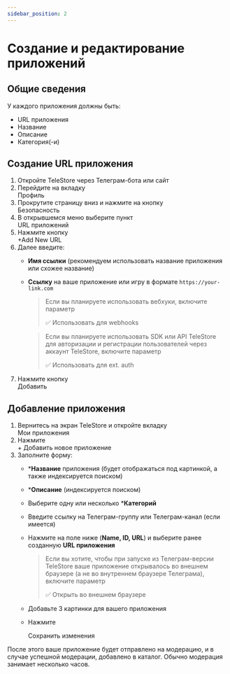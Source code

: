 ```yaml
---
sidebar_position: 2
---
```


# Создание и редактирование приложений

## Общие сведения

У каждого приложения должны быть:
- URL приложения
- Название
- Описание
- Категория(-и)

## Создание URL приложения

1. Откройте TeleStore через Телеграм-бота или сайт
2. Перейдите на вкладку <div className="button">Профиль</div>
3. Прокрутите страницу вниз и нажмите на кнопку <div className="button">Безопасность</div>
4. В открывшемся меню выберите пункт <div className="button">URL приложений</div>
5. Нажмите кнопку <div className="button">+Add New URL</div>
6. Далее введите:
    - **Имя ссылки** (рекомендуем использовать название приложения или схожее название)
    - **Ссылку** на ваше приложение или игру в формате `https://your-link.com`
       > Если вы планируете использовать вебхуки, включите параметр <div className="checkbox">✅ Использовать для webhooks</div>
    
       > Если вы планируете использовать SDK или API TeleStore для авторизации и регистрации пользователей через аккаунт TeleStore, включите параметр <div className="checkbox">✅ Использовать для ext. auth</div>
7. Нажмите кнопку <div className="button">Добавить</div>

## Добавление приложения

1. Вернитесь на экран TeleStore и откройте вкладку <div className="button">Мои приложения</div>
2. Нажмите <div className="button">+ Добавить новое приложение</div>
3. Заполните форму:
   - ***Название** приложения (будет отображаться под картинкой, а также индексируется поиском)
   - ***Описание** (индексируется поиском)
   - Выберите одну или несколько ***Категорий**
   - Введите ссылку на Телеграм-группу или Телеграм-канал (если имеется)
   - Нажмите на поле ниже (**Name, ID, URL**) и выберите ранее созданную **URL приложения**
   
      > Если вы хотите, чтобы при запуске из Телеграм-версии TeleStore ваше приложение открывалось во внешнем браузере (а не во внутреннем браузере Телеграма), включите параметр <div className="checkbox">✅ Открыть во внешнем браузере</div>
   - Добавьте 3 картинки для вашего приложения
   - Нажмите <div className="button">Сохранить изменения</div>

После этого ваше приложение будет отправлено на модерацию, и в случае успешной модерации, добавлено в каталог. Обычно модерация занимает несколько часов. 